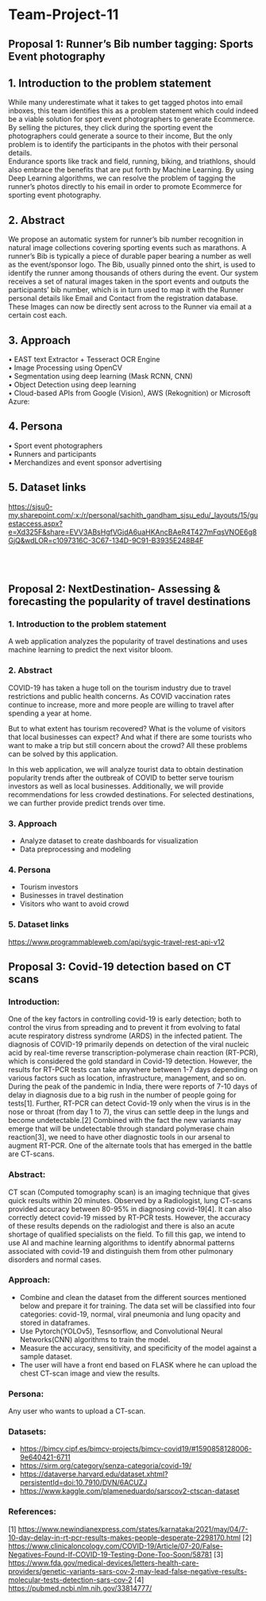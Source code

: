 # Team-Project-11

## **Proposal 1: Runner’s Bib number tagging: Sports Event photography**

## **1. Introduction to the problem statement**


While many underestimate what it takes to get tagged photos into email inboxes, this team identifies this as a problem statement which could indeed be a viable solution for sport event photographers to generate Ecommerce. By selling the pictures, they click during the sporting event the photographers could generate a source to their income, But the only problem is to identify the participants in the photos with their personal details.  
Endurance sports like track and field, running, biking, and triathlons, should also embrace the benefits that are put forth by Machine Learning. By using Deep Learning algorithms, we can resolve the problem of tagging the runner’s photos directly to his email in order to promote Ecommerce for sporting event photography.

## **2. Abstract**

We propose an automatic system for runner’s bib number recognition in natural image collections covering sporting events such as marathons. A runner’s Bib is typically a piece of durable paper bearing a number as well as the event/sponsor logo. The Bib, usually pinned onto the shirt, is used to identify the runner among thousands of others during the event. Our system receives a set of natural images taken in the sport events and outputs the participants’ bib number, which is in turn used to map it with the Runner personal details like Email and Contact from the registration database. These Images can now be directly sent across to the Runner via email at a certain cost each.


## **3. Approach**  <br/>

•	EAST text Extractor + Tesseract OCR Engine <br/>
•	Image Processing using OpenCV <br/>
•	Segmentation using deep learning (Mask RCNN, CNN) <br/>
•	Object Detection using deep learning <br/>
•	Cloud-based APIs from Google (Vision), AWS (Rekognition) or Microsoft Azure: <br/>


## **4. Persona**  <br/>

•	Sport event photographers <br/>
•	Runners and participants <br/>
•	Merchandizes and event sponsor advertising <br/>


## **5. Dataset links** <br/>

https://sjsu0-my.sharepoint.com/:x:/r/personal/sachith_gandham_sjsu_edu/_layouts/15/guestaccess.aspx?e=Xd325F&share=EVV3ABsHgfVGjdA6uaHKAncBAeR4T427mFqsVNOE6g8GjQ&wdLOR=c1097316C-3C67-134D-9C91-B3935E248B4F

<br/>
<br/>

## Proposal 2: NextDestination- Assessing & forecasting the popularity of travel destinations

### 1. Introduction to the problem statement
A web application analyzes the popularity of travel destinations and uses machine learning to predict the next visitor bloom.

### 2. Abstract 
COVID-19 has taken a huge toll on the tourism industry due to travel restrictions and public health concerns. As COVID vaccination rates continue to increase, more and more people are willing to travel after spending a year at home.

But to what extent has tourism recovered? What is the volume of visitors that local businesses can expect? And what if there are some tourists who want to make a trip but still concern about the crowd? All these problems can be solved by this application.

In this web application, we will analyze tourist data to obtain destination popularity trends after the outbreak of COVID to better serve tourism investors as well as local businesses. Additionally, we will provide recommendations for less crowded destinations. For selected destinations, we can further provide predict trends over time.

### 3. Approach
- Analyze dataset to create dashboards for visualization
- Data preprocessing and modeling

### 4. Persona
- Tourism investors 
- Businesses in travel destination
- Visitors who want to avoid crowd

### 5. Dataset links
https://www.programmableweb.com/api/sygic-travel-rest-api-v12


## Proposal 3: Covid-19 detection based on CT scans

### Introduction:

One of the key factors in controlling covid-19 is early detection; both to control the virus from spreading and to prevent it from evolving to fatal acute respiratory distress syndrome (ARDS) in the infected patient. The diagnosis of COVID-19 primarily depends on detection of the viral nucleic acid by real-time reverse transcription-polymerase chain reaction (RT-PCR), which is considered the gold standard in Covid-19 detection. However, the results for RT-PCR tests can take anywhere between 1-7 days depending on various factors such as location, infrastructure, management, and so on. During the peak of the pandemic in India, there were reports of 7-10 days of delay in diagnosis due to a big rush in the number of people going for tests[1]. Further, RT-PCR can detect Covid-19 only when the virus is in the nose or throat (from day 1 to 7), the virus can settle deep in the lungs and become undetectable.[2] Combined with the fact the new variants may emerge that will be undetectable through standard polymerase chain reaction[3], we need to have other diagnostic tools in our arsenal to augment RT-PCR.
One of the alternate tools that has emerged in the battle are CT-scans.

### Abstract:

CT scan (Computed tomography scan) is an imaging technique that gives quick results within 20 minutes. Observed by a Radiologist, lung CT-scans provided accuracy between 80-95% in diagnosing covid-19[4]. It can also correctly detect covid-19 missed by RT-PCR tests. However, the accuracy of these results depends on the radiologist and there is also an acute shortage of qualified specialists on the field. To fill this gap, we intend to use AI and machine learning algorithms to identify abnormal patterns associated with covid-19 and distinguish them from other pulmonary disorders and normal cases.

### Approach:

- Combine and clean the dataset from the different sources mentioned below and prepare it for training. The data set will be classified into four categories: covid-19, normal, viral pneumonia and lung opacity and stored in dataframes. 
- Use Pytorch(YOLOv5), Tesnsorflow, and Convolutional Neural Networks(CNN) algorithms to train the model.
- Measure the accuracy, sensitivity, and specificity of the model against a sample dataset. 
- The user will have a front end based on FLASK where he can upload the chest CT-scan image and view the results.

### Persona:
Any user who wants to upload a CT-scan.

### Datasets:
- https://bimcv.cipf.es/bimcv-projects/bimcv-covid19/#1590858128006-9e640421-6711
- https://sirm.org/category/senza-categoria/covid-19/
- https://dataverse.harvard.edu/dataset.xhtml?persistentId=doi:10.7910/DVN/6ACUZJ
- https://www.kaggle.com/plameneduardo/sarscov2-ctscan-dataset


### References:
[1] https://www.newindianexpress.com/states/karnataka/2021/may/04/7-10-day-delay-in-rt-pcr-results-makes-people-desperate-2298170.html
[2] https://www.clinicaloncology.com/COVID-19/Article/07-20/False-Negatives-Found-If-COVID-19-Testing-Done-Too-Soon/58781
[3] https://www.fda.gov/medical-devices/letters-health-care-providers/genetic-variants-sars-cov-2-may-lead-false-negative-results-molecular-tests-detection-sars-cov-2
[4] https://pubmed.ncbi.nlm.nih.gov/33814777/

